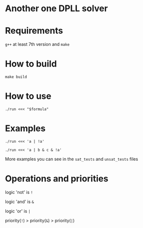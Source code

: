 # Another one DPLL solver

# Requirements
<code>g++</code> at least 7th version and <code>make</code>

# How to build
<code>make build</code>

# How to use
<code>./run <<< "$formula"</code>

# Examples
<code>./run <<< 'a | !a'</code>

<code>./run <<< 'a | b & c & !a'</code>

More examples you can see in the <code>sat_tests</code> and <code>unsat_tests</code> files

# Operations and priorities
logic 'not' is <code>!</code>

logic 'and' is <code>&</code>

logic 'or' is <code>|</code>

priority(<code>!</code>) > priority(<code>&</code>) > priority(<code>|</code>)
